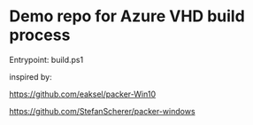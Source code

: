 # Demo repo for Azure VHD build process

Entrypoint: build.ps1

inspired by:

https://github.com/eaksel/packer-Win10

https://github.com/StefanScherer/packer-windows

